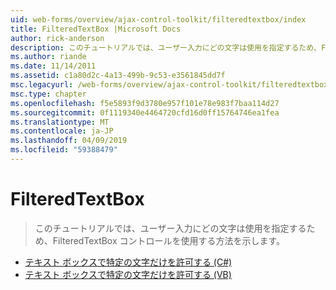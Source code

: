 ```yaml
---
uid: web-forms/overview/ajax-control-toolkit/filteredtextbox/index
title: FilteredTextBox |Microsoft Docs
author: rick-anderson
description: このチュートリアルでは、ユーザー入力にどの文字は使用を指定するため、FilteredTextBox コントロールを使用する方法を示します。
ms.author: riande
ms.date: 11/14/2011
ms.assetid: c1a80d2c-4a13-499b-9c53-e3561845dd7f
msc.legacyurl: /web-forms/overview/ajax-control-toolkit/filteredtextbox
msc.type: chapter
ms.openlocfilehash: f5e5893f9d3780e957f101e78e983f7baa114d27
ms.sourcegitcommit: 0f1119340e4464720cfd16d0ff15764746ea1fea
ms.translationtype: MT
ms.contentlocale: ja-JP
ms.lasthandoff: 04/09/2019
ms.locfileid: "59388479"
---
```

# <a name="filteredtextbox"></a>FilteredTextBox

> このチュートリアルでは、ユーザー入力にどの文字は使用を指定するため、FilteredTextBox コントロールを使用する方法を示します。


- [テキスト ボックスで特定の文字だけを許可する (C#)](allowing-only-certain-characters-in-a-text-box-cs.md)
- [テキスト ボックスで特定の文字だけを許可する (VB)](allowing-only-certain-characters-in-a-text-box-vb.md)
